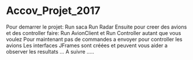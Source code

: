 # Accov_Projet_2017

Pour demarrer le projet:
Run saca
Run Radar
Ensuite pour creer des avions et des controller faire: Run AvionClient et Run Controller autant que vous voulez
Pour maintenant pas de commandes a envoyer pour controller les avions
Les interfaces JFrames sont créées et peuvent vous aider a observer les resultats ...
A suivre .....
